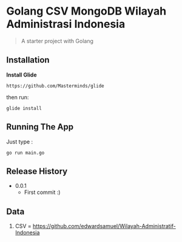 # Golang CSV MongoDB Wilayah Administrasi Indonesia
> A starter project with Golang

## Installation

__Install Glide__

`https://github.com/Masterminds/glide`

then run:

```
glide install
```

## Running The App

Just type :

```
go run main.go
```


## Release History

* 0.0.1
    * First commit :)

## Data

1. CSV = https://github.com/edwardsamuel/Wilayah-Administratif-Indonesia
